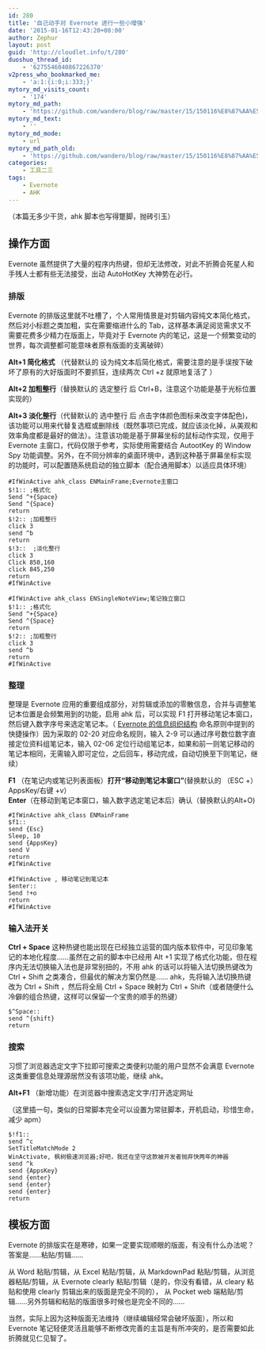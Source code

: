 ```yaml
---
id: 280
title: '自己动手对 Evernote 进行一些小增强'
date: '2015-01-16T12:43:20+08:00'
author: Zephur
layout: post
guid: 'http://cloudlet.info/t/280'
duoshuo_thread_id:
    - '6275546040867226370'
v2press_who_bookmarked_me:
    - 'a:1:{i:0;i:333;}'
mytory_md_visits_count:
    - '174'
mytory_md_path:
    - 'https://github.com/wandero/blog/raw/master/15/150116%E8%87%AA%E5%B7%B1%E5%8A%A8%E6%89%8B%E5%AF%B9%20Evernote%20%E8%BF%9B%E8%A1%8C%E4%B8%80%E4%BA%9B%E5%B0%8F%E5%A2%9E%E5%BC%BA.md'
mytory_md_text:
    - ''
mytory_md_mode:
    - url
mytory_md_path_old:
    - 'https://github.com/wandero/blog/raw/master/15/150116%E8%87%AA%E5%B7%B1%E5%8A%A8%E6%89%8B%E5%AF%B9%20Evernote%20%E8%BF%9B%E8%A1%8C%E4%B8%80%E4%BA%9B%E5%B0%8F%E5%A2%9E%E5%BC%BA.md'
categories:
    - 工具二三
tags:
    - Evernote
    - AHK
---
```


（本篇无多少干货，ahk 脚本也写得蹩脚，抛砖引玉）

## 操作方面

Evernote 虽然提供了大量的程序内热键，但却无法修改，对此不折腾会死星人和手残人士都有些无法接受，出动 AutoHotKey 大神势在必行。

<!-- more -->

### **排版**

Evernote 的排版这里就不吐槽了，个人常用情景是对剪辑内容纯文本简化格式，然后对小标题之类加粗，实在需要缩进什么的 Tab，这样基本满足阅览需求又不需要花费多少精力在版面上，毕竟对于 Evernote 内的笔记，这是一个频繁变动的世界，每次调整都可能意味者原有版面的支离破碎）

**Alt+1 简化格式** （代替默认的 设为纯文本后简化格式，需要注意的是手误按下破坏了原有的大好版面时不要抓狂，连续两次 Ctrl +z 就原地复活了 ）

**Alt+2 加粗整行**（替换默认的 选定整行 后 Ctrl+B，注意这个功能是基于光标位置实现的）

**Alt+3 淡化整行**（代替默认的 选中整行 后 点击字体颜色图标来改变字体配色)，该功能可以用来代替复选框或删除线（既然事项已完成，就应该淡化掉，从美观和效率角度都是最好的做法）。注意该功能是基于屏幕坐标的鼠标动作实现，仅用于 Evernote 主窗口，代码仅限于参考，实际使用需要结合 AutootKey 的 Window Spy 功能调整。另外，在不同分辨率的桌面环境中，遇到这种基于屏幕坐标实现的功能时，可以配置随系统启动的独立脚本（配合通用脚本）以适应具体环境）

```
#IfWinActive ahk_class ENMainFrame;Evernote主窗口
$!1:: ;格式化
Send ^+{Space}
Send ^{Space}
return
$!2:: ;加粗整行
click 3
send ^b
return
$!3::  ;淡化整行
click 3
Click 850,160
click 845,250
return
#IfWinActive

#IfWinActive ahk_class ENSingleNoteView;笔记独立窗口
$!1:: ;格式化
Send ^+{Space}
Send ^{Space}
return
$!2:: ;加粗整行
click 3
send ^b
return
#IfWinActive
```

### **整理**

整理是 Evernote 应用的重要组成部分，对剪辑或添加的零散信息，合并与调整笔记本位置是会频繁用到的功能，启用 ahk 后，可以实现 F1 打开移动笔记本窗口，然后键入数字序号来选定笔记本。（ [Evernote 的信息组织结构](http://cloudlet.info/t/279) 命名原则中提到的快捷操作）因为采取的 02-20 对应命名规则，输入 2-9 可以通过序号数位数字直接定位资料组笔记本，输入 02-06 定位行动组笔记本，如果和前一则笔记移动的笔记本相同，无需输入即可定位，之后回车，移动完成，自动切换至下则笔记，继续）

**F1** （在笔记内或笔记列表面板）**打开“移动到笔记本窗口”**(替换默认的 （ESC +） AppsKey/右键 +v）  
**Enter**（在移动到笔记本窗口，输入数字选定笔记本后）确认（替换默认的Alt+O)

```
#IfWinActive ahk_class ENMainFrame
$f1::
send {Esc}
Sleep, 10
send {AppsKey}
send V
return
#IfWinActive

#IfWinActive , 移动笔记到笔记本
$enter::
Send !+o
return
#IfWinActive
```

### **输入法开关**

**Ctrl + Space** 这种热键也能出现在已经独立运营的国内版本软件中，可见印象笔记的本地化程度……虽然在之前的脚本中已经用 Alt +1 实现了格式化功能，但在程序内无法切换输入法也是非常别扭的，不用 ahk 的话可以将输入法切换热键改为 Ctrl + Shift 之类凑合，但最优的解决方案仍然是…… ahk，先将输入法切换热键改为 Ctrl + Shift ，然后将全局 Ctrl + Space 映射为 Ctrl + Shift（或者随便什么冷僻的组合热键，这样可以保留一个宝贵的顺手的热键）

```
$^Space::
send ^{shift}
return
```

### **搜索**

习惯了浏览器选定文字下拉即可搜索之类便利功能的用户显然不会满意 Evernote 这类重要信息处理源居然没有该项功能，继续 ahk。

**Alt+F1** （新增功能）在浏览器中搜索选定文字/打开选定网址

（这里插一句，类似的日常脚本完全可以设置为常驻脚本，开机启动，珍惜生命，减少 apm）

```
$!f1::
send ^c
SetTitleMatchMode 2
WinActivate, 枫树极速浏览器;好吧，我还在坚守这款被开发者抛弃快两年的神器
send ^k
send {AppsKey}
send {enter}
send {enter}
send {enter}
return
```

## 模板方面

Evernote 的排版实在是寒碜，如果一定要实现顺眼的版面，有没有什么办法呢？答案是……粘贴/剪辑……

从 Word 粘贴/剪辑，从 Excel 粘贴/剪辑，从 MarkdownPad 粘贴/剪辑，从浏览器粘贴/剪辑，从 Evernote clearly 粘贴/剪辑（是的，你没有看错，从 cleary 粘贴和使用 clearly 剪辑出来的版面是完全不同的）， 从 Pocket web 端粘贴/剪辑……另外剪辑和粘贴的版面很多时候也是完全不同的……

当然，实际上因为这种版面无法维持（继续编辑经常会破坏版面），所以和 Evernote 笔记轻便灵活且能够不断修改完善的主旨是有所冲突的，是否需要如此折腾就见仁见智了。